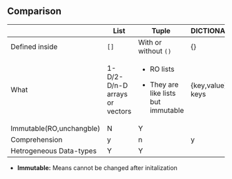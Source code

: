 ## Comparison

| | List | Tuple| DICTIONARY{}/MAP(STL) | SET{} | DEQUE |
|---|---|---|---|---|---|
|Defined inside| `[]` | With or without `()` | {} | {} | |
|What|1-D/2-D/n-D arrays or vectors|<ul><li>RO lists</li></ul> <ul><li>They are like lists but immutable</li></ul>|{key,value} pair. Unique keys|No duplicates|Double ended queue|
|Immutable(RO,unchangble)|N|Y| | | |
|Comprehension|y|n|y|y| |
|Hetrogeneous Data-types|Y|Y| | |

- **Immutable:** Means cannot be changed after initalization
